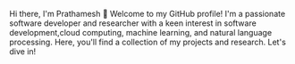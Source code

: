 Hi there, I'm Prathamesh 👋
Welcome to my GitHub profile! I'm a passionate software developer and researcher with a keen interest in software development,cloud computing,
machine learning, and natural language processing. Here, you'll find a collection of my projects and research. Let's dive in!

<!---
prkokate/prkokate is a ✨ special ✨ repository because its `README.md` (this file) appears on your GitHub profile.
You can click the Preview link to take a look at your changes.
--->
